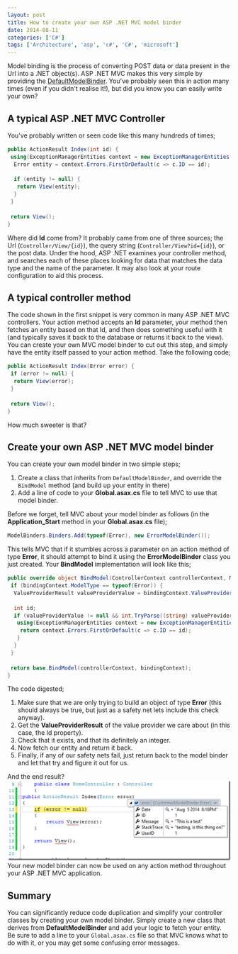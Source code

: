 ```yaml
---
layout: post
title: How to create your own ASP .NET MVC model binder
date: 2014-08-11
categories: ['C#']
tags: ['Architecture', 'asp', 'c#', 'C#', 'microsoft']
---
```


Model binding is the process of converting POST data or data present in the Url into a .NET object(s). ASP .NET MVC makes this very simple by providing the [DefaultModelBinder](<http://msdn.microsoft.com/en-us/library/system.web.mvc.defaultmodelbinder(v=vs.118).aspx>). You've probably seen this in action many times (even if you didn't realise it!), but did you know you can easily write your own?

## A typical ASP .NET MVC Controller

You've probably written or seen code like this many hundreds of times;

```csharp
public ActionResult Index(int id) {
 using(ExceptionManagerEntities context = new ExceptionManagerEntities()) {
  Error entity = context.Errors.FirstOrDefault(c => c.ID == id);

  if (entity != null) {
   return View(entity);
  }
 }

 return View();
}
```

Where did **Id** come from? It probably came from one of three sources; the Url (`Controller/View/{id}`), the query string (`Controller/View?id={id}`), or the post data. Under the hood, ASP .NET examines your controller method, and searches each of these places looking for data that matches the data type and the name of the parameter. It may also look at your route configuration to aid this process.

## A typical controller method

The code shown in the first snippet is very common in many ASP .NET MVC controllers. Your action method accepts an **Id** parameter, your method then fetches an entity based on that Id, and then does something useful with it (and typically saves it back to the database or returns it back to the view). You can create your own MVC model binder to cut out this step, and simply have the entity itself passed to your action method. Take the following code;

```csharp
public ActionResult Index(Error error) {
 if (error != null) {
  return View(error);
 }

 return View();
}
```

How much sweeter is that?

## Create your own ASP .NET MVC model binder

You can create your own model binder in two simple steps;

1.  Create a class that inherits from `DefaultModelBinder`, and override the `BindModel` method (and build up your entity in there)
2.  Add a line of code to your **Global.asax.cs** file to tell MVC to use that model binder.

Before we forget, tell MVC about your model binder as follows (in the **Application_Start** method in your **Global.asax.cs** file);

```csharp
ModelBinders.Binders.Add(typeof(Error), new ErrorModelBinder());
```

This tells MVC that if it stumbles across a parameter on an action method of type **Error**, it should attempt to bind it using the **ErrorModelBinder** class you just created. Your **BindModel** implementation will look like this;

```csharp
public override object BindModel(ControllerContext controllerContext, ModelBindingContext bindingContext) {
 if (bindingContext.ModelType == typeof(Error)) {
  ValueProviderResult valueProviderValue = bindingContext.ValueProvider.GetValue("id");

  int id;
  if (valueProviderValue != null && int.TryParse((string) valueProviderValue.RawValue, out id)) {
   using(ExceptionManagerEntities context = new ExceptionManagerEntities()) {
    return context.Errors.FirstOrDefault(c => c.ID == id);
   }
  }
 }

 return base.BindModel(controllerContext, bindingContext);
}
```

The code digested;

1.  Make sure that we are only trying to build an object of type **Error** (this should always be true, but just as a safety net lets include this check anyway).
2.  Get the **ValueProviderResult** of the value provider we care about (in this case, the Id property).
3.  Check that it exists, and that its definitely an integer.
4.  Now fetch our entity and return it back.
5.  Finally, if any of our safety nets fail, just return back to the model binder and let that try and figure it out for us.

And the end result? [![ErrorIsBound](ErrorIsBound_thumb.png 'ErrorIsBound')](https://developerhandbook.com/wp-content/uploads/2014/08/ErrorIsBound.png) Your new model binder can now be used on any action method throughout your ASP .NET MVC application.

## Summary

You can significantly reduce code duplication and simplify your controller classes by creating your own model binder. Simply create a new class that derives from **DefaultModelBinder** and add your logic to fetch your entity. Be sure to add a line to your `Global.asax.cs` file so that MVC knows what to do with it, or you may get some confusing error messages.
